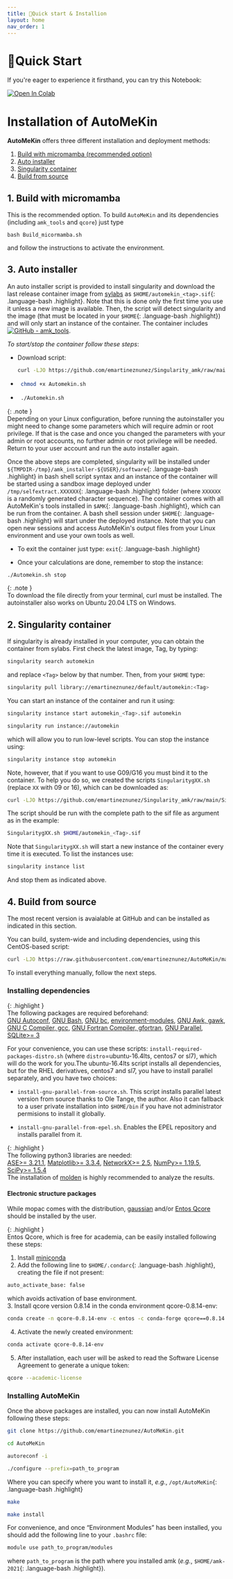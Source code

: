 ```yaml
---
title: 🚀Quick start & Installion
layout: home
nav_order: 1
---
```


# 🚀Quick Start 


If you're eager to experience it firsthand, you can try this Notebook:    


[![Open In Colab](https://colab.research.google.com/assets/colab-badge.svg)](https://colab.research.google.com/github/emartineznunez/AutoMeKin/blob/main/notebooks/AutoMeKin.ipynb)

# Installation of AutoMeKin
**AutoMeKin** offers three different installation and deployment methods: 
1. [Build with micromamba $\scriptstyle($recommended option$)$](#mm)
2. [Auto installer](#autoinstaller)
3. [Singularity container](#singularity)
4. [Build from source](#build)

## 1. Build with micromamba <a name="mm"></a>
This is the recommended option. To build `AutoMeKin` and its dependencies (including `amk_tools` and `qcore`) just type

```
bash Build_micormamba.sh
```

and follow the instructions to activate the environment.


## 3. Auto installer <a name="autoinstaller"></a>
An auto installer script is provided to install singularity and
download the last release container image from [sylabs](https://cloud.sylabs.io/library/emartineznunez/default/automekin) as
`$HOME/automekin_<tag>.sif`{: .language-bash .highlight}. Note that this is done only the first time
you use it unless a new image is available. Then, the script will detect
singularity and the image (that must be located in your `$HOME`{: .language-bash .highlight}) and will
only start an instance of the container. The container includes [![GitHub - amk_tools](https://img.shields.io/badge/GitHub-amk_tools-blue?logo=github)](https://github.com/dgarayr/amk_tools/). 

_To start/stop the container follow these steps_:

- Download script: 
   ```bash
   curl -LJO https://github.com/emartineznunez/Singularity_amk/raw/main/installer/Automekin.sh
   ```

- ```bash
   chmod +x Automekin.sh
   ```

- ```bash
   ./Automekin.sh
   ```

{: .note }  
Depending on your Linux configuration, before running the
autoinstaller you might need to change some parameters which will
require admin or root privilege. If that is the case and once you
changed the parameters with your admin or root accounts, no further
admin or root privilege will be needed. Return to your user account and
run the auto installer again.

Once the above steps are completed, singularity will be installed
under `${TMPDIR-/tmp}/amk_installer-${USER}/software`{: .language-bash .highlight} in bash shell script
syntax and an instance of the container will be started using a sandbox
image deployed under `/tmp/selfextract.XXXXXX`{: .language-bash .highlight} folder (where `XXXXXX` is a
randomly generated character sequence). The container comes with all
AutoMeKin's tools installed in `$AMK`{: .language-bash .highlight}, which
can be run from the container. A bash shell session under `$HOME`{: .language-bash .highlight} will
start under the deployed instance. Note that you can open new sessions
and access AutoMeKin's output files from your Linux environment and use
your own tools as well.

- To exit the container just type: `exit`{: .language-bash .highlight}

- Once your calculations are done, remember to stop the instance:
```bash
./Automekin.sh stop
```

{: .note }  
To download the file directly from your terminal, curl must be installed. The autoinstaller also works on Ubuntu 20.04 LTS on Windows.  

## 2. Singularity container <a name="singularity"></a>
If singularity is already installed in your
computer, you can obtain the container from sylabs. First check the
latest image, Tag, by typing: 

```bash
singularity search automekin
```

and replace `<Tag>` below by that number.
Then, from your `$HOME` type: 

```bash
singularity pull library://emartineznunez/default/automekin:<Tag>
```

You can start an instance of the container and run it using:

```bash
singularity instance start automekin_<Tag>.sif automekin
```
```bash
singularity run instance://automekin
```

which will allow you to run low-level scripts. You can stop the instance
using:

```bash
singularity instance stop automekin
```

Note, however, that if you want to use G09/G16 you must bind it to the
container. To help you do so, we created the scripts `SingularitygXX.sh`
(replace `XX` with 09 or 16), which can be downloaded as:
```bash
curl -LJO https://github.com/emartineznunez/Singularity_amk/raw/main/SingularitygXX.sh
```
The script should be run with the complete path to the sif file as
argument as in the example:
```bash
SingularitygXX.sh $HOME/automekin_<Tag>.sif
```
Note that `SingularitygXX.sh` will start a new instance of the container
every time it is executed. To list the instances use:
```bash
singularity instance list
```
And stop them as indicated above.

## 4. Build from source <a name="build"></a>

The most recent version is avaialable at GitHub and can be installed as indicated in this section.

You can build, system-wide and including dependencies, using this CentOS-based script:
```bash
curl -LJO https://raw.githubusercontent.com/emartineznunez/AutoMeKin/main/Build_Centos.sh
```

To install everything manually, follow the next steps.

### Installing dependencies 

{: .highlight }    
The following packages are required beforehand:   
[GNU Autoconf](https://www.gnu.org/software/autoconf/), [GNU Bash](https://www.gnu.org/software/bash/), [GNU bc](https://www.gnu.org/software/bc/), [environment-modules](https://github.com/cea-hpc/modules), [GNU Awk, gawk](https://www.gnu.org/software/gawk/), [GNU C Compiler, gcc](https://gcc.gnu.org/), [GNU Fortran Compiler, gfortran](https://gcc.gnu.org/wiki/GFortran), [GNU Parallel](https://www.gnu.org/software/bash/manual/html_node/GNU-Parallel.html), [SQLite\>= 3](https://www.sqlite.org/index.html)

For your convenience, you can use these scripts: `install-required-packages-distro.sh` (where `distro`=ubuntu-16.4lts, centos7 or sl7), which will do the work for you.The ubuntu-16.4lts
script installs all dependencies, but for the RHEL derivatives, centos7
and sl7, you have to install parallel separately, and you have two
choices:

- `install-gnu-parallel-from-source.sh`. This script installs parallel
latest version from source thanks to Ole Tange, the author. Also it can
fallback to a user private installation into `$HOME/bin` if you have not
administrator permisions to install it globally.

- `install-gnu-parallel-from-epel.sh`. Enables the EPEL repository and
installs parallel from it.

{: .highlight }    
The following python3 libraries are
needed:  
[ASE>= 3.21.1](https://wiki.fysik.dtu.dk/ase/install.html), [Matplotlib>= 3.3.4](https://matplotlib.org/stable/users/installing/index.html), [NetworkX>= 2.5](https://networkx.org/documentation/stable/install.html), [NumPy>= 1.19.5](https://numpy.org/install/), [SciPy>= 1.5.4](https://scipy.org/install/)  
The installation of [molden](https://www.theochem.ru.nl/molden/linux.html) is highly recommended to analyze the results.

#### **Electronic structure packages**

While mopac comes with the distribution, [gaussian](https://gaussian.com/) and/or [Entos Qcore](https://software.entos.ai/qcore/documentation/) should be installed by the user.

{: .highlight }   
Entos Qcore, which is free for academia, can be easily installed following these steps:

1. Install [miniconda](https://docs.conda.io/projects/miniconda/en/latest/)
2. Add the following line to `$HOME/.condarc`{: .language-bash .highlight}, creating the file if not present:
```bash
auto_activate_base: false
```
which avoids activation of base environment.   
3. Install qcore version 0.8.14 in the conda environment qcore-0.8.14-env:
```bash
conda create -n qcore-0.8.14-env -c entos -c conda-forge qcore==0.8.14 'tbb<2021'
```
4. Activate the newly created environment:
```bash
conda activate qcore-0.8.14-env
```
5. After installation, each user will be asked to read the Software License Agreement to generate a unique token:
```bash
qcore --academic-license
```

### Installing AutoMeKin

Once the above packages are installed, you can now install AutoMeKin
following these steps:
```bash
git clone https://github.com/emartineznunez/AutoMeKin.git
```
```bash
cd AutoMeKin
```
```bash
autoreconf -i
```
```bash
./configure --prefix=path_to_program
```
Where you can specify where you want to install it, _e.g._, `/opt/AutoMeKin`{: .language-bash .highlight}
```bash
make 
```
```bash
make install
```
For convenience, and once “Environment Modules” has been installed, you
should add the following line to your `.bashrc` file:
```bash
module use path_to_program/modules
```
where `path_to_program` is the path where you installed amk (_e.g._,
`$HOME/amk-2021`{: .language-bash .highlight}).

